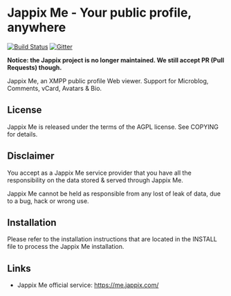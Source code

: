 Jappix Me - Your public profile, anywhere
=========================================

[![Build Status](https://travis-ci.org/jappix/jappix-me.svg?branch=master)](https://travis-ci.org/jappix/jappix-me) [![Gitter](https://badges.gitter.im/Join%20Chat.svg)](https://gitter.im/jappix/jappix-me?utm_source=badge&utm_medium=badge&utm_campaign=pr-badge&utm_content=badge)

**Notice: the Jappix project is no longer maintained. We still accept PR (Pull Requests) though.**

Jappix Me, an XMPP public profile Web viewer. Support for Microblog, Comments, vCard, Avatars & Bio.


License
-------

Jappix Me is released under the terms of the AGPL license. See COPYING for details.


Disclaimer
----------

You accept as a Jappix Me service provider that you have all the responsibility on the data stored & served through Jappix Me.

Jappix Me cannot be held as responsible from any lost of leak of data, due to a bug, hack or wrong use.


Installation
------------

Please refer to the installation instructions that are located in the INSTALL file to process the Jappix Me installation.


Links
-----

* Jappix Me official service: https://me.jappix.com/
